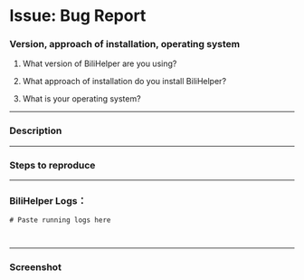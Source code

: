 # Issue: Bug Report

<!-- 上面是标题 下面才是正文 -->

### Version, approach of installation, operating system

1. What version of BiliHelper are you using?


2. What approach of installation do you install BiliHelper?


3. What is your operating system?

---

### Description

<!-- Describe your problem below -->


---

### Steps to reproduce

<!-- Describe how to reproduce problem below -->


---

### BiliHelper Logs：

<!-- Paste log if possible -->

```shell
# Paste running logs here



```

---

### Screenshot

<!-- Paste screenshot if possible -->

